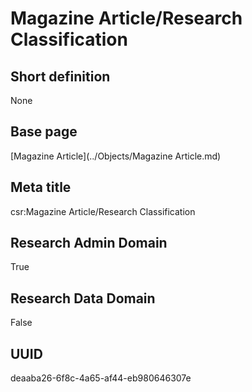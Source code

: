 # Magazine Article/Research Classification
## Short definition
None
## Base page
[Magazine Article](../Objects/Magazine Article.md)
## Meta title
csr:Magazine Article/Research Classification
## Research Admin Domain
True
## Research Data Domain
False
## UUID
deaaba26-6f8c-4a65-af44-eb980646307e
